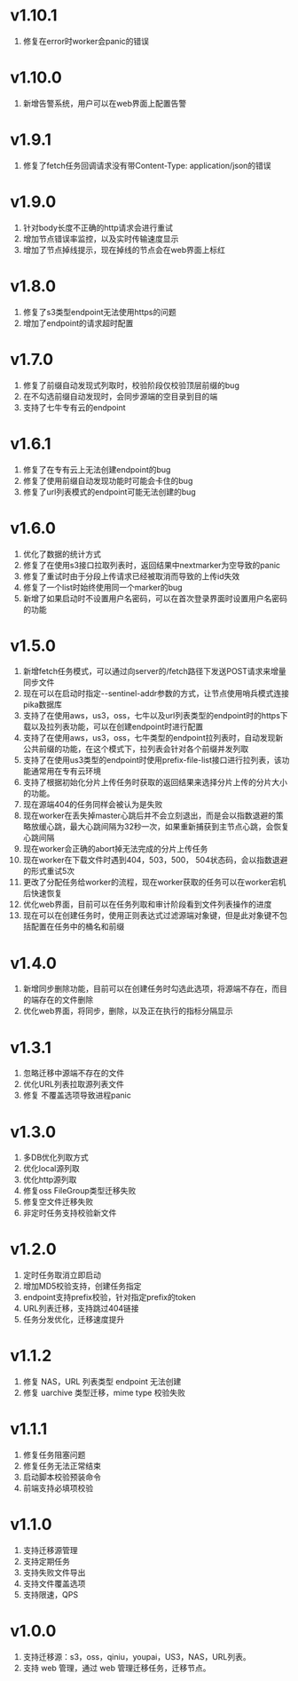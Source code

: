# v1.10.1

1. 修复在error时worker会panic的错误

# v1.10.0

1. 新增告警系统，用户可以在web界面上配置告警

# v1.9.1

1. 修复了fetch任务回调请求没有带Content-Type: application/json的错误

# v1.9.0

1. 针对body长度不正确的http请求会进行重试
2. 增加节点错误率监控，以及实时传输速度显示
3. 增加了节点掉线提示，现在掉线的节点会在web界面上标红

# v1.8.0

1. 修复了s3类型endpoint无法使用https的问题
2. 增加了endpoint的请求超时配置

# v1.7.0

1. 修复了前缀自动发现式列取时，校验阶段仅校验顶层前缀的bug
2. 在不勾选前缀自动发现时，会同步源端的空目录到目的端
3. 支持了七牛专有云的endpoint

# v1.6.1

1. 修复了在专有云上无法创建endpoint的bug
2. 修复了使用前缀自动发现功能时可能会卡住的bug
3. 修复了url列表模式的endpoint可能无法创建的bug

# v1.6.0

1. 优化了数据的统计方式
2. 修复了在使用s3接口拉取列表时，返回结果中nextmarker为空导致的panic
3. 修复了重试时由于分段上传请求已经被取消而导致的上传id失效
4. 修复了一个list时始终使用同一个marker的bug
5. 新增了如果启动时不设置用户名密码，可以在首次登录界面时设置用户名密码的功能

# v1.5.0

1. 新增fetch任务模式，可以通过向server的/fetch路径下发送POST请求来增量同步文件
2. 现在可以在启动时指定--sentinel-addr参数的方式，让节点使用哨兵模式连接pika数据库
3. 支持了在使用aws，us3，oss，七牛以及url列表类型的endpoint时的https下载以及拉列表功能，可以在创建endpoint时进行配置
4. 支持了在使用aws，us3，oss，七牛类型的endpoint拉列表时，自动发现新公共前缀的功能，在这个模式下，拉列表会针对各个前缀并发列取
5. 支持了在使用us3类型的endpoint时使用prefix-file-list接口进行拉列表，该功能通常用在专有云环境
6. 支持了根据初始化分片上传任务时获取的返回结果来选择分片上传的分片大小的功能。
7. 现在源端404的任务同样会被认为是失败
8. 现在worker在丢失掉master心跳后并不会立刻退出，而是会以指数退避的策略放缓心跳，最大心跳间隔为32秒一次，如果重新捕获到主节点心跳，会恢复心跳间隔
9. 现在worker会正确的abort掉无法完成的分片上传任务
10. 现在worker在下载文件时遇到404，503，500， 504状态码，会以指数退避的形式重试5次
11. 更改了分配任务给worker的流程，现在worker获取的任务可以在worker宕机后快速恢复
12. 优化web界面，目前可以在任务列取和审计阶段看到文件列表操作的进度
13. 现在可以在创建任务时，使用正则表达式过滤源端对象键，但是此对象键不包括配置在任务中的桶名和前缀

# v1.4.0

1. 新增同步删除功能，目前可以在创建任务时勾选此选项，将源端不存在，而目的端存在的文件删除
2. 优化web界面，将同步，删除，以及正在执行的指标分隔显示

# v1.3.1

1. 忽略迁移中源端不存在的文件
2. 优化URL列表拉取源列表文件
3. 修复 不覆盖选项导致进程panic

# v1.3.0

1. 多DB优化列取方式
2. 优化local源列取
3. 优化http源列取
4. 修复oss FileGroup类型迁移失败
5. 修复空文件迁移失败
6. 非定时任务支持校验新文件

# v1.2.0

1. 定时任务取消立即启动
2. 增加MD5校验支持，创建任务指定
3. endpoint支持prefix校验，针对指定prefix的token
4. URL列表迁移，支持跳过404链接
5. 任务分发优化，迁移速度提升

# v1.1.2

1. 修复 NAS，URL 列表类型 endpoint 无法创建
2. 修复 uarchive 类型迁移，mime type 校验失败

# v1.1.1

1. 修复任务阻塞问题
2. 修复任务无法正常结束
3. 启动脚本校验预装命令
4. 前端支持必填项校验

# v1.1.0

1. 支持迁移源管理
2. 支持定期任务
3. 支持失败文件导出
4. 支持文件覆盖选项
5. 支持限速，QPS

# v1.0.0 

1. 支持迁移源：s3，oss，qiniu，youpai，US3，NAS，URL列表。
2. 支持 web 管理，通过 web 管理迁移任务，迁移节点。

